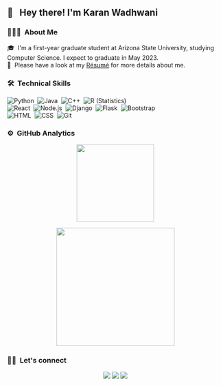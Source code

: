 <!-- Add photo -->

<h2>👋 &nbsp; Hey there! I'm Karan Wadhwani </h2>

<!-- ## 👋 &nbsp;Hey there! I'm Aditya -->

### 👨🏻‍💻 &nbsp;About Me


🎓 &nbsp;I'm a first-year graduate student at Arizona State University, studying Computer Science. I expect to graduate in May 2023. \
📄 &nbsp;Please have a look at my [Résumé](https://raw.githubusercontent.com/karan-w/karan-w/main/assets/Resume_KaranWadhwani.pdf) for more details about me.

### 🛠 &nbsp;Technical Skills

![Python](https://img.shields.io/badge/-Python-05122A?style=flat&logo=python&color=white)&nbsp;
![Java](https://img.shields.io/badge/-Java-05122A?style=flat&logo=Java&logoColor=FFA518&color=white)&nbsp;
![C++](https://img.shields.io/badge/-C++-05122A?style=flat&logo=C%2B%2B&logoColor=00599C&color=white)&nbsp;
![R (Statistics)](https://img.shields.io/badge/-R-05122A?style=flat&logo=R&logoColor=276DC3&color=white)\
![React](https://img.shields.io/badge/-React-05122A?style=flat&logo=react&color=white)&nbsp;
![Node.js](https://img.shields.io/badge/-Node.js-05122A?style=flat&logo=node.js&color=white)&nbsp;
![Django](https://img.shields.io/badge/-Django-05122A?style=flat&logo=django&logoColor=092E20&color=white)&nbsp;
![Flask](https://img.shields.io/badge/-Flask-05122A?style=flat&logo=flask&color=white)&nbsp;
![Bootstrap](https://img.shields.io/badge/-Bootstrap-05122A?style=flat&logo=bootstrap&logoColor=563D7C&color=white)\
![HTML](https://img.shields.io/badge/-HTML-05122A?style=flat&logo=HTML5&color=white)&nbsp;
![CSS](https://img.shields.io/badge/-CSS-05122A?style=flat&logo=CSS3&logoColor=1572B6&color=white)&nbsp;
![Git](https://img.shields.io/badge/-Git-05122A?style=flat&logo=git&color=white)&nbsp;

### ⚙️ &nbsp;GitHub Analytics

<p align="center">
<a href="https://github.com/karan-w">
  <img height="180em" src="https://github-readme-stats-eight-theta.vercel.app/api?username=karan-w&show_icons=true&include_all_commits=true&count_private=true"/>
</a>
</p>

<p align="center">
<a href="https://github.com/karan-w">
  <img height="275em" src="https://github-readme-stats-eight-theta.vercel.app/api/top-langs/?username=karan-w&hide=javascript,html,css&langs_count=8"/>
</a>
</p>

### 🤝🏻 &nbsp;Let's connect

<p align="center">
<a href="https://linkedin.com/in/karan-w"><img src="https://img.shields.io/badge/-Karan%20Wadhwani-0077B5?style=flat&logo=Linkedin&logoColor=white"/></a>
<a href="mailto:kwadhwa2@asu.edu"><img src="https://img.shields.io/badge/-kwadhwa2@asu.edu-D14836?style=flat&logo=Gmail&logoColor=white"/></a>
<a href="mailto:wadhwani.k.karan@gmail.com"><img src="https://img.shields.io/badge/-wadhwani.k.karan@gmail.com-D14836?style=flat&logo=Gmail&logoColor=white"/></a>
</p>
